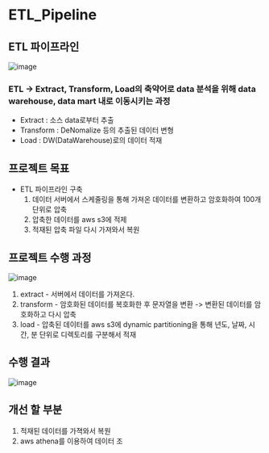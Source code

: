 # ETL_Pipeline
## ETL 파이프라인
![image](https://user-images.githubusercontent.com/48642518/225624054-e1af5b6f-00ec-4336-81e5-ff13eeb811fa.png)

### ETL -> Extract, Transform, Load의 축약어로 data 분석을 위해 data warehouse, data mart 내로 이동시키는 과정
* Extract : 소스 data로부터 추출
* Transform : DeNomalize 등의 추출된 데이터 변형
* Load : DW(DataWarehouse)로의 데이터 적재

## 프로젝트 목표
* ETL 파이프라인 구축
  1. 데이터 서버에서 스케줄링을 통해 가져온 데이터를 변환하고 암호화하여 100개 단위로 압축
  2. 압축한 데이터를 aws s3에 적제
  3. 적재된 압축 파일 다시 가져와서 복원

## 프로젝트 수행 과정
![image](https://user-images.githubusercontent.com/48642518/227080428-bab1cbb6-b697-4bb7-bac9-e1535263eb15.png)
1. extract - 서버에서 데이터를 가져온다.
2. transform - 암호화된 데이터를 복호화한 후 문자열을 변환 -> 변환된 데이터를 암호화하고 다시 압축
3. load - 압축된 데이터를 aws s3에 dynamic partitioning을 통해 년도, 날짜, 시간, 분 단위로 디렉토리를 구분해서 적재


## 수행 결과
![image](https://user-images.githubusercontent.com/48642518/227080143-44aa5158-9459-4823-86d8-cc44bab9d51b.png)

## 개선 할 부분
1. 적재된 데이터를 가젹와서 복원
2. aws athena를 이용하여 데이터 조
